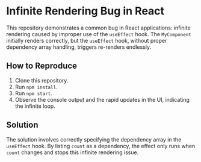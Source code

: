 # Infinite Rendering Bug in React

This repository demonstrates a common bug in React applications: infinite rendering caused by improper use of the `useEffect` hook.  The `MyComponent` initially renders correctly, but the `useEffect` hook, without proper dependency array handling, triggers re-renders endlessly.

## How to Reproduce

1. Clone this repository.
2. Run `npm install`.
3. Run `npm start`.
4. Observe the console output and the rapid updates in the UI, indicating the infinite loop.

## Solution

The solution involves correctly specifying the dependency array in the `useEffect` hook. By listing `count` as a dependency, the effect only runs when `count` changes and stops this infinite rendering issue.